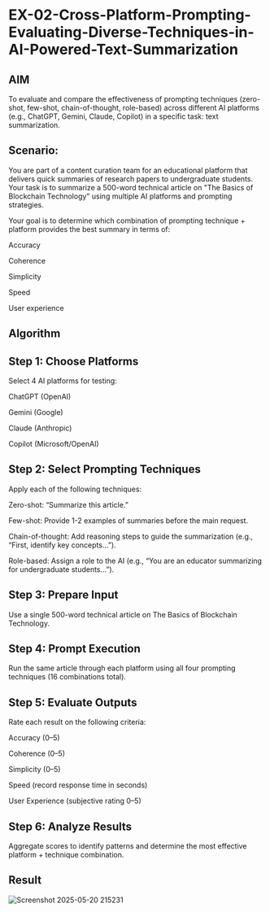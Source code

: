 # EX-02-Cross-Platform-Prompting-Evaluating-Diverse-Techniques-in-AI-Powered-Text-Summarization

## AIM
To evaluate and compare the effectiveness of prompting techniques (zero-shot, few-shot, chain-of-thought, role-based) across different AI platforms (e.g., ChatGPT, Gemini, Claude, Copilot) in a specific task: text summarization.

## Scenario:
You are part of a content curation team for an educational platform that delivers quick summaries of research papers to undergraduate students. Your task is to summarize a 500-word technical article on "The Basics of Blockchain Technology" using multiple AI platforms and prompting strategies.

Your goal is to determine which combination of prompting technique + platform provides the best summary in terms of:

Accuracy

Coherence

Simplicity

Speed

User experience

## Algorithm

## Step 1: Choose Platforms
Select 4 AI platforms for testing:

ChatGPT (OpenAI)

Gemini (Google)

Claude (Anthropic)

Copilot (Microsoft/OpenAI)

## Step 2: Select Prompting Techniques
Apply each of the following techniques:

Zero-shot: “Summarize this article.”

Few-shot: Provide 1-2 examples of summaries before the main request.

Chain-of-thought: Add reasoning steps to guide the summarization (e.g., “First, identify key concepts…”).

Role-based: Assign a role to the AI (e.g., “You are an educator summarizing for undergraduate students…”).

## Step 3: Prepare Input
Use a single 500-word technical article on The Basics of Blockchain Technology.

## Step 4: Prompt Execution
Run the same article through each platform using all four prompting techniques (16 combinations total).

## Step 5: Evaluate Outputs
Rate each result on the following criteria:

Accuracy (0–5)

Coherence (0–5)

Simplicity (0–5)

Speed (record response time in seconds)

User Experience (subjective rating 0–5)

## Step 6: Analyze Results
Aggregate scores to identify patterns and determine the most effective platform + technique combination.

## Result
![Screenshot 2025-05-20 215231](https://github.com/user-attachments/assets/c3f9fae5-97e7-49f1-8d35-490c5d98ccee)

